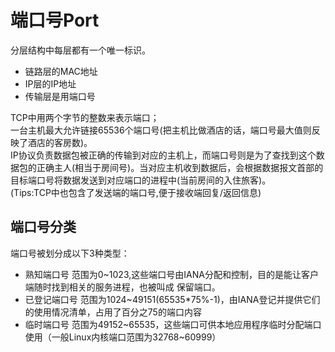 # 端口号Port

分层结构中每层都有一个唯一标识。
- 链路层的MAC地址
- IP层的IP地址
- 传输层是用端口号

TCP中用两个字节的整数来表示端口；   
一台主机最大允许链接65536个端口号(把主机比做酒店的话，端口号最大值则反映了酒店的客房数)。   
IP协议负责数据包被正确的传输到对应的主机上，而端口号则是为了查找到这个数据包的正确主人(相当于房间号)。当对应主机收到数据后，会根据数据报文首部的目标端口号将数据发送到对应端口的进程中(当前房间的入住旅客)。   
(Tips:TCP中也包含了发送端的端口号,便于接收端回复/返回信息)


## 端口号分类
端口号被划分成以下3种类型：
+ 熟知端口号
  范围为0~1023,这些端口号由IANA分配和控制，目的是能让客户端随时找到相关的服务进程，也被叫成 保留端口。
+ 已登记端口号
  范围为1024~49151(65535*75%-1)，由IANA登记并提供它们的使用情况清单，占用了百分之75的端口内容
+ 临时端口号
  范围为49152~65535，这些端口可供本地应用程序临时分配端口使用（一般Linux内核端口范围为32768~60999）

